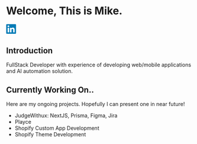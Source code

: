 # Welcome, This is Mike. 

<a href="https://www.linkedin.com/in/mkyun/" > 
<img src="./resources/LinkedIn.png" alt="LinkedIn" width="30px" />
</a>


## Introduction
FullStack Developer with experience of developing web/mobile applications and AI automation solution.

## Currently Working On..
Here are my ongoing projects. Hopefully I can present one in near future!
* JudgeWithux: NextJS, Prisma, Figma, Jira
* Playce
* Shopify Custom App Development
* Shopify Theme Development
